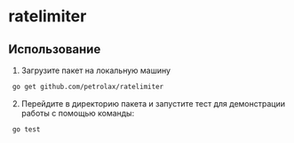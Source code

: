 # ratelimiter

## Использование
1. Загрузите пакет на локальную машину
 ```bash
  go get github.com/petrolax/ratelimiter
 ```
2. Перейдите в директорию пакета и запустите тест для демонстрации работы с помощью команды:
 ```bash
  go test
 ```
